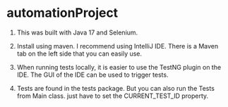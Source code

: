 # automationProject

1) This was built with Java 17 and Selenium. 

2) Install using maven. I recommend using IntelliJ IDE. There is a Maven tab on the left side that you can easily use.

3) When running tests locally, it is easier to use the TestNG plugin on the IDE. The GUI of the IDE can be used to trigger tests.

4) Tests are found in the tests package. But you can also run the Tests from Main class. just have to set the CURRENT_TEST_ID property.